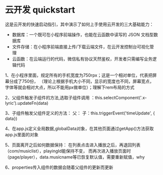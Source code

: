 # 云开发 quickstart
这是云开发的快速启动指引，其中演示了如何上手使用云开发的三大基础能力：
- 数据库：一个既可在小程序前端操作，也能在云函数中读写的 JSON 文档型数据库
- 文件存储：在小程序前端直接上传/下载云端文件，在云开发控制台可视化管理
- 云函数：在云端运行的代码，微信私有协议天然鉴权，开发者只需编写业务逻辑代码

1、在小程序里面，规定所有的手机宽度为750rpx；这是一个相对单位，代表把屏幕分成了750份，
（理论上根据手机大小不同，显示的宽度也不同，屏幕宽点，字体等就会相对大点，所以不能用px做单位）；理解下rem布局的方式

2、父组件触发子组件的方法,选取子组件调用
：this.selectComponent('.x-lyric').updateFn(data)

3、子组件触发父组件定义的方法：
父：<x-pro bind:timeUpdate='timeUpdate'/>
子：this.triggerEvent('timeUpdate', { data})

4、在app.js定义全局数据,globalData对象，在其他页面通过getApp()方法获取app.js里面的对象

5、页面离开之后如何数据保持：
在列表点击进入播放之后，再退回列表（com/musiclist），playingId能保持不变，
而再次进入播放页面时（page/player），data.musicname等已恢复默认值，需要重新赋值，why

6、properties传入组件的数据会随着父组件的更新而更新